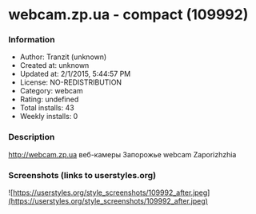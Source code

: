 # webcam.zp.ua - compact (109992)

### Information
- Author: Tranzit (unknown)
- Created at: unknown
- Updated at: 2/1/2015, 5:44:57 PM
- License: NO-REDISTRIBUTION
- Category: webcam
- Rating: undefined
- Total installs: 43
- Weekly installs: 0


### Description
http://webcam.zp.ua
веб-камеры Запорожье webcam Zaporizhzhia


### Screenshots (links to userstyles.org)
![https://userstyles.org/style_screenshots/109992_after.jpeg](https://userstyles.org/style_screenshots/109992_after.jpeg)


